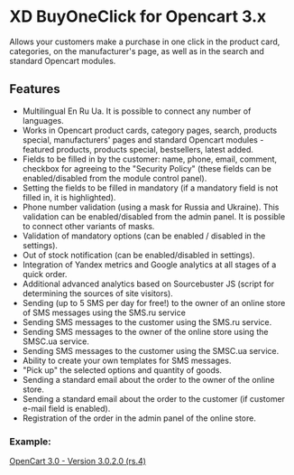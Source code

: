 # XD BuyOneClick for Opencart 3.x
Allows your customers make a purchase in one click in the product card, categories, on the manufacturer's page, as well as in the search and standard Opencart modules.

## Features
<ul>
 	<li>Multilingual En Ru Ua. It is possible to connect any number of languages.</li>
 	<li>Works in Opencart product cards, category pages, search, products special, manufacturers' pages and standard Opencart modules - featured products, products special, bestsellers, latest added.</li>
 	<li>Fields to be filled in by the customer: name, phone, email, comment, checkbox for agreeing to the "Security Policy" (these fields can be enabled/disabled from the module control panel).</li>
 	<li>Setting the fields to be filled in mandatory (if a mandatory field is not filled in, it is highlighted).</li>
 	<li>Phone number validation (using a mask for Russia and Ukraine). This validation can be enabled/disabled from the admin panel. It is possible to connect other variants of masks.</li>
 	<li>Validation of mandatory options (can be enabled / disabled in the settings).</li>
 	<li>Out of stock notification (can be enabled/disabled in settings).</li>
 	<li>Integration of Yandex metrics and Google analytics at all stages of a quick order.</li>
 	<li>Additional advanced analytics based on Sourcebuster JS (script for determining the sources of site visitors).</li>
 	<li>Sending (up to 5 SMS per day for free!) to the owner of an online store of SMS messages using the SMS.ru service</li>
 	<li>Sending SMS messages to the customer using the SMS.ru service.</li>
 	<li>Sending SMS messages to the owner of the online store using the SMSC.ua service.</li>
 	<li>Sending SMS messages to the customer using the SMSC.ua service.</li>
 	<li>Ability to create your own templates for SMS messages.</li>
 	<li>"Pick up" the selected options and quantity of goods.</li>
 	<li>Sending a standard email about the order to the owner of the online store.</li>
 	<li>Sending a standard email about the order to the customer (if customer e-mail field is enabled).</li>
 	<li>Registration of the order in the admin panel of the online store.</li>
</ul>

### Example:
<a href="https://xdomus.ru/ocshop30/" target="_blank" rel="external nofollow noopener noreferrer">OpenCart 3.0 - Version 3.0.2.0 (rs.4)</a>

 
